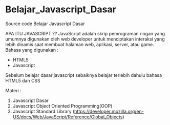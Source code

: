 # Belajar_Javascript_Dasar
Source code Belajar Javascript Dasar

APA ITU JAVASCRIPT ??
JavaScript adalah skrip pemrograman ringan yang umumnya digunakan oleh web developer untuk menciptakan interaksi yang lebih dinamis saat membuat halaman web, aplikasi, server, atau game.
Bahasa yang digunakan :
- HTML5
- Javascript

Sebelum belajar dasar javascript sebaiknya belajar terlebih dahulu bahasa HTML5 dan CSS

Materi :
1. Javascript Dasar
2. Javascript Object Oriented Programming(OOP)
3. Javascript Standard Library (https://developer.mozilla.org/en-US/docs/Web/JavaScript/Reference/Global_Objects)
